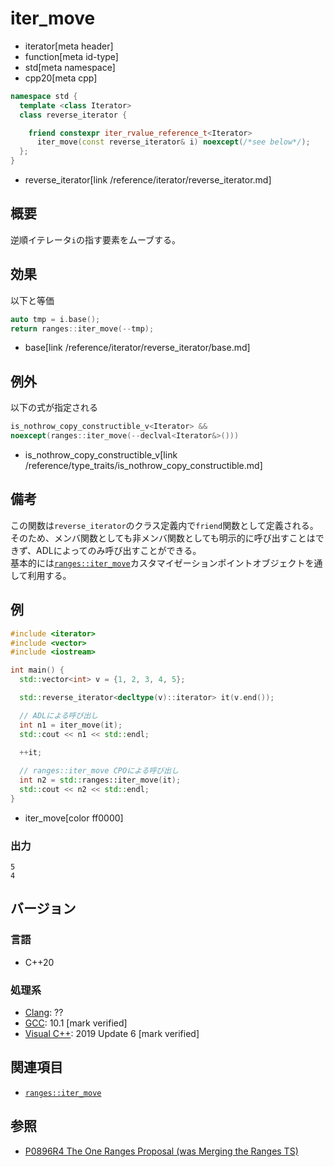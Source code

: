 # iter_move
* iterator[meta header]
* function[meta id-type]
* std[meta namespace]
* cpp20[meta cpp]

```cpp
namespace std {
  template <class Iterator>
  class reverse_iterator {

    friend constexpr iter_rvalue_reference_t<Iterator>
      iter_move(const reverse_iterator& i) noexcept(/*see below*/);
  };
}
```
* reverse_iterator[link /reference/iterator/reverse_iterator.md]

## 概要

逆順イテレータ`i`の指す要素をムーブする。

## 効果

以下と等価

```cpp
auto tmp = i.base();
return ranges::iter_move(--tmp);
```
* base[link /reference/iterator/reverse_iterator/base.md]

## 例外

以下の式が指定される

```cpp
is_nothrow_copy_constructible_v<Iterator> &&
noexcept(ranges::iter_move(--declval<Iterator&>()))
```
* is_nothrow_copy_constructible_v[link /reference/type_traits/is_nothrow_copy_constructible.md]

## 備考

この関数は`reverse_iterator`のクラス定義内で`friend`関数として定義される。そのため、メンバ関数としても非メンバ関数としても明示的に呼び出すことはできず、ADLによってのみ呼び出すことができる。  
基本的には[`ranges::iter_move`](/reference/iterator/iter_move.md)カスタマイゼーションポイントオブジェクトを通して利用する。

## 例
```cpp example
#include <iterator>
#include <vector>
#include <iostream>

int main() {
  std::vector<int> v = {1, 2, 3, 4, 5};

  std::reverse_iterator<decltype(v)::iterator> it(v.end());

  // ADLによる呼び出し
  int n1 = iter_move(it);
  std::cout << n1 << std::endl;
  
  ++it;

  // ranges::iter_move CPOによる呼び出し
  int n2 = std::ranges::iter_move(it);
  std::cout << n2 << std::endl;
}
```
* iter_move[color ff0000]

### 出力
```
5
4
```

## バージョン
### 言語
- C++20

### 処理系
- [Clang](/implementation.md#clang): ??
- [GCC](/implementation.md#gcc): 10.1 [mark verified]
- [Visual C++](/implementation.md#visual_cpp): 2019 Update 6 [mark verified]

## 関連項目

- [`ranges::iter_move`](/reference/iterator/iter_move.md)

## 参照
- [P0896R4 The One Ranges Proposal (was Merging the Ranges TS)](http://www.open-std.org/jtc1/sc22/wg21/docs/papers/2018/p0896r4.pdf)
